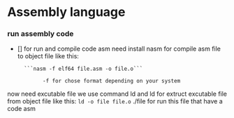 # Assembly language

### run assembly code
- [] for run and compile code asm need install nasm for compile asm file to object file like this:


        ```nasm -f elf64 file.asm -o file.o```

              -f for chose format depending on your system
now need excutable file we use command ld and ld for extruct excutable file from object file like this:
        ```ld -o file file.o```
./file for run this file that have a code asm 
